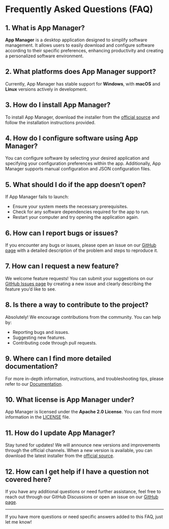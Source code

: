 # Frequently Asked Questions (FAQ)

## 1. What is App Manager?
**App Manager** is a desktop application designed to simplify software management. It allows users to easily download and configure software according to their specific preferences, enhancing productivity and creating a personalized software environment.

## 2. What platforms does App Manager support?
Currently, App Manager has stable support for **Windows**, with **macOS** and **Linux** versions actively in development.

## 3. How do I install App Manager?
To install App Manager, download the installer from the [official source]() and follow the installation instructions provided.

## 4. How do I configure software using App Manager?
You can configure software by selecting your desired application and specifying your configuration preferences within the app. Additionally, App Manager supports manual configuration and JSON configuration files.

## 5. What should I do if the app doesn’t open?
If App Manager fails to launch:
- Ensure your system meets the necessary prerequisites.
- Check for any software dependencies required for the app to run.
- Restart your computer and try opening the application again.

## 6. How can I report bugs or issues?
If you encounter any bugs or issues, please open an issue on our [GitHub page](https://github.com/Lei0x1/App-Manager/issues) with a detailed description of the problem and steps to reproduce it.

## 7. How can I request a new feature?
We welcome feature requests! You can submit your suggestions on our [GitHub Issues page](https://github.com/Lei0x1/App-Manager/issues) by creating a new issue and clearly describing the feature you’d like to see.

## 8. Is there a way to contribute to the project?
Absolutely! We encourage contributions from the community. You can help by:
- Reporting bugs and issues.
- Suggesting new features.
- Contributing code through pull requests.

## 9. Where can I find more detailed documentation?
For more in-depth information, instructions, and troubleshooting tips, please refer to our [Documentation](/docs/Documentation.md).

## 10. What license is App Manager under?
App Manager is licensed under the **Apache 2.0 License**. You can find more information in the [LICENSE](LICENSE) file.

## 11. How do I update App Manager?
Stay tuned for updates! We will announce new versions and improvements through the official channels. When a new version is available, you can download the latest installer from the [official source]().

## 12. How can I get help if I have a question not covered here?
If you have any additional questions or need further assistance, feel free to reach out through our GitHub Discussions or open an issue on our [GitHub page](https://github.com/Lei0x1/App-Manager/issues).

---

If you have more questions or need specific answers added to this FAQ, just let me know!
